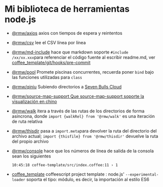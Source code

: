# Mi biblioteca de herramientas node.js

* [@rmw/axios](//www.npmjs.com/package/@rmw/axios) axios con tiempos de espera y reintentos
* [@rmw/csv](//www.npmjs.com/package/@rmw/csv) lee el CSV línea por línea
* [@rmw/md-include](//www.npmjs.com/package/@rmw/console) hace que markdown soporte `#include /xx/xx.xxx`para referenciar el código fuente al escribir readme.md, ver [coffee_template/git/hooks/pre-commit](//github.com/rmw-lib/coffee_template/blob/master/.direnv/git/hooks/pre-commit)
* [@rmw/pool](//www.npmjs.com/package/@rmw/pool) Promete piscinas concurrentes, recuerda poner `bind` bajo las funciones utilizadas para `class`
* [@rmw/qiniu](//www.npmjs.com/package/@rmw/qiniu) Subiendo directorios a [Seven Bulls Cloud](//www.qiniu.com)
* [@rmw/source-map-support Que source-map-support soporte la visualización en chino](//github.com/evanw/node-source-map-support/issues/301)
* [@rmw/walk](//www.npmjs.com/package/@rmw/walk) itera a través de las rutas de los directorios de forma asíncrona, donde `import {walkRel} from '@rmw/walk'` es una iteración de ruta relativa
* [@rmw/thisdir](//www.npmjs.com/package/@rmw/walk) pasa a `import.meta`para devolver la ruta del directorio del archivo actual; `import {thisfile} from '@rmw/thisdir'` devuelve la ruta del propio archivo
* [@rmw/console](//www.npmjs.com/package/@rmw/console) hace que los números de línea de salida de la consola sean los siguientes
  
  ```
  10:45:18 coffee-template/src/index.coffee:11 › 1
  ```
  
* [coffee_template](//github.com/rmw-lib/coffee_template) coffeescript project template : node.js' `--experimental-loader` soporta el tipo: módulo, es decir, la importación al estilo ES6